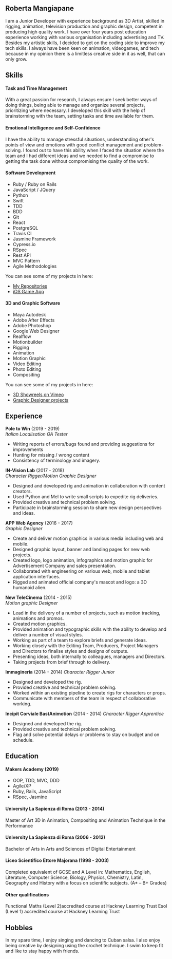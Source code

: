 ## Roberta Mangiapane

I am a Junior Developer with experience background as 3D Artist, skilled in rigging, animation, television production and graphic design, competent in producing high quality work. I have over four years post education experience working with various organisation including advertising and TV. Besides my artistic skills, I decided to get on the coding side to improve my tech skills. I always have been keen on animation, videogames, and tech because in my opinion there is a limitless creative side in it as well, that can only grow.

## Skills

#### Task and Time Management
With a great passion for research, I always ensure I seek better ways of doing things, being able to manage and organize several projects, prioritizing where necessary. I developed this skill with the help of brainstorming with the team, setting tasks and time available for them.

#### Emotional Intelligence and Self-Confidence
I have the ability to manage stressful situations, understanding other's points of view and emotions with good conflict management and problem-solving. I found out to have this ability when I faced the situation where the team and I had different ideas and we needed to find a compromise to getting the task done without compromising the quality of the work.

#### Software Development 
- Ruby / Ruby on Rails
- JavaScript / JQuery
- Python
- Swift	
- TDD	
- BDD
- Git
- React
- PostgreSQL
- Travis CI
- Jasmine Framework
- Cypress.io
- RSpec
- Rest API
- MVC Pattern
- Agile Methodologies

You can see some of my projects in here:
- [My Repositories](https://github.com/robertamangiapane?tab=repositories)
- [iOS Game App](https://vimeo.com/377963051)

#### 3D and Graphic Software
- Maya Autodesk
- Adobe After Effects
- Adobe Photoshop
- Google Web Designer
- Realflow
- Motionbuilder
- Rigging
- Animation
- Motion Graphic
- Video Editing
- Photo Editing
- Compositing

You can see some of my projects in here:
- [3D Showreels on Vimeo](https://vimeo.com/user84598365)
- [Graphic Designer projects](https://appwebagency.it/web-agency-roma/)

## Experience

**Pole to Win** (2019 - 2019)    
*Italian Localisation QA Tester*  
- Writing reports of errors/bugs found and providing suggestions for improvements
- Hunting for missing / wrong content
- Consistency of terminology and imagery. 

**IN-Vision Lab** (2017 - 2018)   
*Character Rigger/Motion Graphic Designer*  
- Designed and developed rig and animation in collaboration with content creators. 
- Used Python and Mel to write small scripts to expedite rig deliveries. 
- Provided creative and technical problem solving. 
- Participate in brainstorming session to share new design perspectives and ideas.

**APP Web Agency** (2016 - 2017)   
*Graphic Designer* 
- Create and deliver motion graphics in various media including web and mobile. 
- Designed graphic layout, banner and landing pages for new web projects. 
- Created logo, logo animation, infographics and motion graphic for Advertisement Company and sales presentation. 
- Collaborated with engineering on various web, mobile and tablet application interfaces.
- Rigged and animated official company's mascot and logo: a 3D humanoid alien.

**New TeleCinema** (2014 - 2015)   
*Motion graphic Designer* 
- Lead in the delivery of a number of projects, such as motion tracking, animations and promos. 
- Created motion graphics. 
- Provided animation and typographic skills with the ability to develop and deliver a number of visual styles. 
- Working as part of a team to explore briefs and generate ideas. 
- Working closely with the Editing Team, Producers, Project Managers and Directors to finalise styles and designs of outputs. 
- Presenting ideas, both internally to colleagues, managers and Directors.  
- Taking projects from brief through to delivery.

**Immagineria** (2014 - 2014)
*Character Rigger Junior*
- Designed and developed the rig.
- Provided creative and technical problem solving.
- Worked within an existing pipeline to create rigs for characters or props.
- Communicate with members of the team in respect of collaborative working.

**Incipit Corviale BastAnimotion** (2014 - 2014)
*Character Rigger Apprentice*
- Designed and developed the rig.
- Provided creative and technical problem solving.
- Flag and solve potential delays or problems to stay on budget and on schedule.


## Education

#### Makers Academy (2019)

- OOP, TDD, MVC, DDD
- Agile/XP
- Ruby, Rails, JavaScript
- RSpec, Jasmine

#### University La Sapienza di Roma (2013 - 2014)
Master of Art 3D in Animation, Compositing and Animation Technique in the Performance

#### University La Sapienza di Roma (2006 - 2012)
Bachelor of Arts in Arts and Sciences of Digital Entertainment

#### Liceo Scientifico Ettore Majorana (1998 - 2003)
Completed equivalent of GCSE and A Level in: Mathematics, English, Literature, Computer Science, Biology, Physics, Chemistry, Latin, Geography and History with a focus on scientific subjects.  (A* – B+ Grades)

#### Other qualifications

Functional Maths (Level 2)accredited course at Hackney Learning Trust
Esol (Level 1) accredited course at Hackney Learning Trust

## Hobbies

In my spare time, I enjoy singing and dancing to Cuban salsa. I also enjoy being creative by designing using the crochet technique. I swim to keep fit and like to stay happy with friends.  

